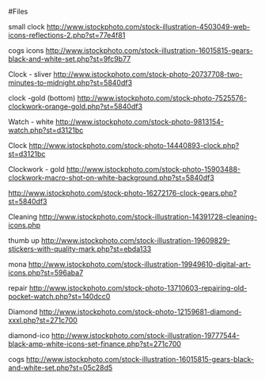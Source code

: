 #Files

small clock
http://www.istockphoto.com/stock-illustration-4503049-web-icons-reflections-2.php?st=77e4f81

cogs icons
http://www.istockphoto.com/stock-illustration-16015815-gears-black-and-white-set.php?st=9fc9b77

Clock - sliver
http://www.istockphoto.com/stock-photo-20737708-two-minutes-to-midnight.php?st=5840df3

clock -gold (bottom)
http://www.istockphoto.com/stock-photo-7525576-clockwork-orange-gold.php?st=5840df3

Watch - white
http://www.istockphoto.com/stock-photo-9813154-watch.php?st=d3121bc

Clock
http://www.istockphoto.com/stock-photo-14440893-clock.php?st=d3121bc

Clockwork  - gold
http://www.istockphoto.com/stock-photo-15903488-clockwork-macro-shot-on-white-background.php?st=5840df3



http://www.istockphoto.com/stock-photo-16272176-clock-gears.php?st=5840df3


Cleaning
http://www.istockphoto.com/stock-illustration-14391728-cleaning-icons.php


thumb up
http://www.istockphoto.com/stock-illustration-19609829-stickers-with-quality-mark.php?st=ebda133


mona
http://www.istockphoto.com/stock-illustration-19949610-digital-art-icons.php?st=596aba7


repair
http://www.istockphoto.com/stock-photo-13710603-repairing-old-pocket-watch.php?st=140dcc0

Diamond
http://www.istockphoto.com/stock-photo-12159681-diamond-xxxl.php?st=271c700

diamond-ico
http://www.istockphoto.com/stock-illustration-19777544-black-amp-white-icons-set-finance.php?st=271c700

cogs
http://www.istockphoto.com/stock-illustration-16015815-gears-black-and-white-set.php?st=05c28d5